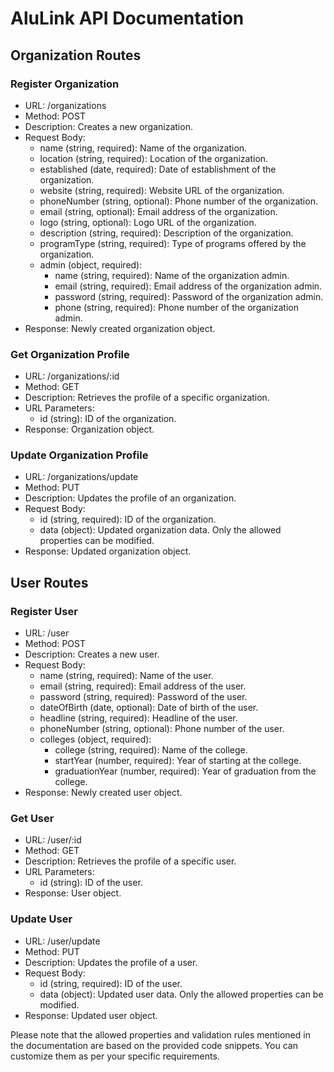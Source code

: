 # AluLink API Documentation

## Organization Routes

### Register Organization

- URL: /organizations
- Method: POST
- Description: Creates a new organization.
- Request Body:
    - name (string, required): Name of the organization.
    - location (string, required): Location of the organization.
    - established (date, required): Date of establishment of the organization.
    - website (string, required): Website URL of the organization.
    - phoneNumber (string, optional): Phone number of the organization.
    - email (string, optional): Email address of the organization.
    - logo (string, optional): Logo URL of the organization.
    - description (string, required): Description of the organization.
    - programType (string, required): Type of programs offered by the organization.
    - admin (object, required):
        - name (string, required): Name of the organization admin.
        - email (string, required): Email address of the organization admin.
        - password (string, required): Password of the organization admin.
        - phone (string, required): Phone number of the organization admin.
- Response: Newly created organization object.

### Get Organization Profile
- URL: /organizations/:id
- Method: GET
- Description: Retrieves the profile of a specific organization.
- URL Parameters:
    - id (string): ID of the organization.
- Response: Organization object.

### Update Organization Profile

- URL: /organizations/update
- Method: PUT
- Description: Updates the profile of an organization.
- Request Body:
    - id (string, required): ID of the organization.
    - data (object): Updated organization data. Only the allowed properties can be modified.
- Response: Updated organization object.

## User Routes

### Register User

- URL: /user
- Method: POST
- Description: Creates a new user.
- Request Body:
    - name (string, required): Name of the user.
    - email (string, required): Email address of the user.
    - password (string, required): Password of the user.
    - dateOfBirth (date, optional): Date of birth of the user.
    - headline (string, required): Headline of the user.
    - phoneNumber (string, optional): Phone number of the user.
    - colleges (object, required):
        - college (string, required): Name of the college.
        - startYear (number, required): Year of starting at the college.
        - graduationYear (number, required): Year of graduation from the college.
- Response: Newly created user object.

### Get User

- URL: /user/:id
- Method: GET
- Description: Retrieves the profile of a specific user.
- URL Parameters:
    - id (string): ID of the user.
- Response: User object.

### Update User

- URL: /user/update
- Method: PUT
- Description: Updates the profile of a user.
- Request Body:
    - id (string, required): ID of the user.
    - data (object): Updated user data. Only the allowed properties can be modified.
- Response: Updated user object.

Please note that the allowed properties and validation rules mentioned in the documentation are based on the provided code snippets. You can customize them as per your specific requirements.